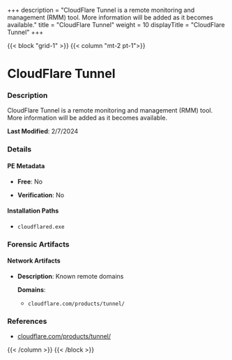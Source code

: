 +++
description = "CloudFlare Tunnel is a remote monitoring and management (RMM) tool. More information will be added as it becomes available."
title = "CloudFlare Tunnel"
weight = 10
displayTitle = "CloudFlare Tunnel"
+++


{{< block "grid-1" >}}
{{< column "mt-2 pt-1">}}

# CloudFlare Tunnel


### Description

CloudFlare Tunnel is a remote monitoring and management (RMM) tool. More information will be added as it becomes available.



**Last Modified**: 2/7/2024

### Details


#### PE Metadata


- **Free**: No

- **Verification**: No




#### Installation Paths
- `cloudflared.exe`

### Forensic Artifacts




#### Network Artifacts

- **Description**: Known remote domains

  **Domains**:
    - `cloudflare.com/products/tunnel/`





### References
- [cloudflare.com/products/tunnel/](cloudflare.com/products/tunnel/)



{{< /column >}}
{{< /block >}}
